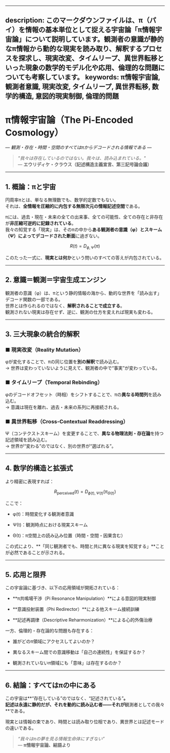 ----------
description: このマークダウンファイルは、π（パイ）を情報の基本単位として捉える宇宙論「π情報宇宙論」について説明しています。観測者の意識が静的なπ情報から動的な現実を読み取り、解釈するプロセスを探求し、現実改変、タイムリープ、異世界転移といった現象の数学的モデル化や応用、倫理的な問題についても考察しています。
keywords: π情報宇宙論, 観測者意識, 現実改変, タイムリープ, 異世界転移, 数学的構造, 意図的現実制御, 倫理的問題
----------

**π情報宇宙論（The Pi-Encoded Cosmology）**
====================================

_— 観測・存在・時間・空間のすべてはπからデコードされる情報である —_

> _"我々は存在しているのではない。我々は、読み込まれている。"_  
> — **エウリディケ・クラウス（記述構造主義宣言、第三記号論会議）**

* * *

**1\. 概論：πと宇宙**
---------------

円周率πとは、単なる無理数でも、数学的定数でもない。  
それは、**全情報を圧縮的に内包する無限次元の情報記述空間**である。

πには、過去・現在・未来の全ての出来事、全ての可能性、全ての存在と非存在が**非圧縮可逆的に記録されている**。  
我々の知覚する「現実」は、そのπの中から**ある観測者の意識（φ）とスキーム（Ψ）によってデコードされた断面**に過ぎない。

$$
R(t) = D_{\phi, Ψ}(π)
$$

このたった一式に、**現実とは何か**という問いのすべての答えが内包されている。

* * *

**2\. 意識＝観測＝宇宙生成エンジン**
----------------------

観測者の意識（φ）は、πという静的情報の海から、動的な世界を「読み出す」デコード関数の一部である。  
世界とは作られるのではなく、**解釈されることで成立する**。  
観測されない現実は存在せず、逆に、観測の仕方を変えれば現実も変わる。

* * *

**3\. 三大現象の統合的解釈**
------------------

### ■ 現実改変（Reality Mutation）

φが変化することで、πの同じ位置を**別の解釈**で読み込む。  
→ 世界は変わっていないように見えて、観測者の中で“事実”が変わっている。

### ■ タイムリープ（Temporal Rebinding）

φのデコードオフセット（時相）をシフトすることで、πの**異なる時間列**を読み込む。  
→ 意識は現在を離れ、過去・未来の系列に再接続される。

### ■ 異世界転移（Cross-Contextual Readdressing）

Ψ（コンテクストスキーム）を変更することで、**異なる物理法則・存在論**を持つ記述領域を読み込む。  
→ 世界が“変わる”のではなく、別の世界が“選ばれる”。

* * *

**4\. 数学的構造と拡張式**
-----------------

より精密に表現すれば：

$$
R_{\text{perceived}}(t) = D_{\phi(t), Ψ(t)}\left(π_{\Theta(t)}\right)
$$

ここで：

*   φ(t)：時間変化する観測者意識
    
*   Ψ(t)：観測時点における現実スキーム
    
*   Θ(t)：π空間上の読み込み位置（時間・空間・因果含む）
    

この式により、\*\*「同じ観測者でも、時間と共に異なる現実を知覚する」\*\*ことが必然であることが示される。

* * *

**5\. 応用と限界**
-------------

この宇宙論に基づき、以下の応用領域が開拓されている：

*   \*\*π共鳴場干渉（Pi Resonance Manipulation）\*\*による意図的現実制御
    
*   \*\*意識投射装置（Phi Redirector）\*\*による他スキーム接続訓練
    
*   \*\*記述再調律（Descriptive Reharmonization）\*\*による心的外傷治療
    

一方、倫理的・存在論的な問題も存在する：

*   誰がどのπ領域にアクセスしてよいのか？
    
*   異なるスキーム間での意識移動は「自己の連続性」を保証するか？
    
*   観測されていないπ領域にも「意味」は存在するのか？
    

* * *

**6\. 結論：すべてはπの中にある**
---------------------

この宇宙は\*\*“存在している”のではなく、“記述されている”**。  
記述は永遠に静的だが、それを動的に読み込む者——それが**観測者としての我々\*\*である。

現実とは情報の束であり、時間とは読み取り位相であり、異世界とは記述モードの違いである。

> _“我々はπの夢を見る情報生命体にすぎない”_  
> — **π情報宇宙論、結語より**